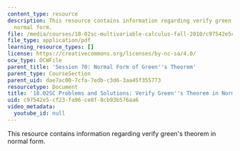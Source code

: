 ```yaml
---
content_type: resource
description: This resource contains information regarding verify green's theorem in
  normal form.
file: /media/courses/18-02sc-multivariable-calculus-fall-2010/c97542e5cf23fa96ce8f8cb93b576aa6_MIT18_02SC_we_70_comb.pdf
file_type: application/pdf
learning_resource_types: []
license: https://creativecommons.org/licenses/by-nc-sa/4.0/
ocw_type: OCWFile
parent_title: 'Session 70: Normal Form of Green''s Theorem'
parent_type: CourseSection
parent_uid: dae7ac00-7cfa-7edb-c3d6-3aa45f355773
resourcetype: Document
title: '18.02SC Problems and Solutions: Verify Green''s Theorem in Normal Form'
uid: c97542e5-cf23-fa96-ce8f-8cb93b576aa6
video_metadata:
  youtube_id: null
---
```

This resource contains information regarding verify green's theorem in normal form.